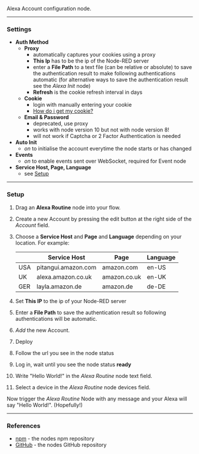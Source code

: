 Alexa Account configuration node. 

---

### **Settings**
 - **Auth Method**
   - **Proxy** 
     - automatically captures your cookies using a proxy
     - **This Ip** has to be the ip of the Node-RED server
     - enter a **File Path** to a text file (can be relative or absolute) to save the authentication result to make following authentications automatic (for alternative ways to save the authentication result see the *Alexa Init* node) 
     - **Refresh** is the cookie refresh interval in days
   - **Cookie**
     - login with manually entering your cookie
     - [How do i get my cookie?](get_cookie.md)
   - **Email & Password**
     - deprecated, use proxy
     - works with node version 10 but not with node version 8!
     - will not work if Captcha or 2 Factor Authentication is needed
 - **Auto Init**
   - *on* to initialise the account everytime the node starts or has changed 
 - **Events**
   - *on* to enable events sent over WebSocket, required for Event node
 - **Service Host, Page, Language**
   - see [Setup](#Setup)
---  

### **Setup**
1. Drag an **Alexa Routine** node into your flow.
2. Create a new Account by pressing the edit button at the right side of the *Account* field.
3. Choose a **Service Host** and **Page** and **Language** depending on your location. For example:

   |     | Service Host        | Page         | Language |
   |-----|---------------------|--------------|----------|
   | USA | pitangui.amazon.com | amazon.com   | en-US    |
   | UK  | alexa.amazon.co.uk  | amazon.co.uk | en-UK    |
   | GER | layla.amazon.de     | amazon.de    | de-DE    |
   
4. Set **This IP** to the ip of your Node-RED server
5. Enter a **File Path** to save the authentication result so following authentications will be 
automatic. 
6. *Add* the new Account.
7. Deploy
8. Follow the url you see in the node status
9. Log in, wait until you see the node status **ready**
10. Write "Hello World!" in the *Alexa Routine* node text field.
11. Select a device in the *Alexa Routine* node devices field.

Now trigger the *Alexa Routine* Node with any message and your Alexa will say "Hello World!". (Hopefully!)

---

### **References**
 - [npm](https://npmjs.com/package/node-red-contrib-alexa-remote2) - the nodes npm repository
 - [GitHub](https://github.com/586837r/node-red-contrib-alexa-remote2) - the nodes GitHub repository